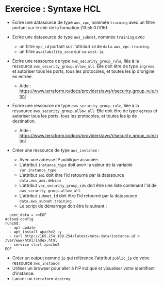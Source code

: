 # Exercice : Syntaxe HCL

* Écrire une datasource de type `aws_vpc`, nommée `training` avec un filtre portant sur le cidr de la formation (10.55.0.0/16).

* Écrire une datasource de type `aws_subnet`, nommée `training` avec
  * un filtre `vpc_id` portant sur l'attribut `id` de `data.aws_vpc.training`.
  * un filtre `availability_zone` sur `eu-west-1a`.

* Écrire une ressource de type `aws_security_group_rule`, liée à la ressource `aws_security_group.allow_all`.
Elle doit être de type `ingress` et autoriser tous les ports, tous les protocoles, et toutes les ip d'origine en entrée.
  * Aide : https://www.terraform.io/docs/providers/aws/r/security_group_rule.html

* Écrire une ressource de type `aws_security_group_rule`, liée à la ressource `aws_security_group.allow_all`.
Elle doit être de type `egress` et autoriser tous les ports, tous les protocoles, et toutes les ip de destination.
  * Aide : https://www.terraform.io/docs/providers/aws/r/security_group_rule.html


* Créer une ressource de type `aws_instance` :
  * Avec une adresse IP publique associée.
  * L'attribut `instance_type` doit avoir la valeur de la variable `var.instance_type`
  * L'attribut `ami` doit être l'id retourné par la datasource `data.aws_ami.debian`
  * L'attribut `vpc_security_group_ids` doit être une liste contenant l'id de `aws_security_group.allow_all`.
  * L'attribut `subnet_id` doit être l'id retourné par la datasource `data.aws_subnet.training`
  * Le script de démarrage doit être le suivant :

```
  user_data = <<EOF
#cloud-config
runcmd:
  - apt update
  - apt install apache2 -y
  - curl http://169.254.169.254/latest/meta-data/instance-id > /var/www/html/index.html
  - service start apache2
EOF
```

* Créer un output nommé `ip` qui référence l'attribut `public_ip` de votre ressource `aws_instance`
* Utiliser un browser pour aller à l'IP indiqué et visualiser votre identifiant d'instance.
* Lancer un `terraform destroy`
